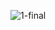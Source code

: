 ![1-final](https://github.com/harunuyan/TwitterCloneApp/assets/55163968/b3b11466-8eb7-4ed0-b882-dda257eee703)
